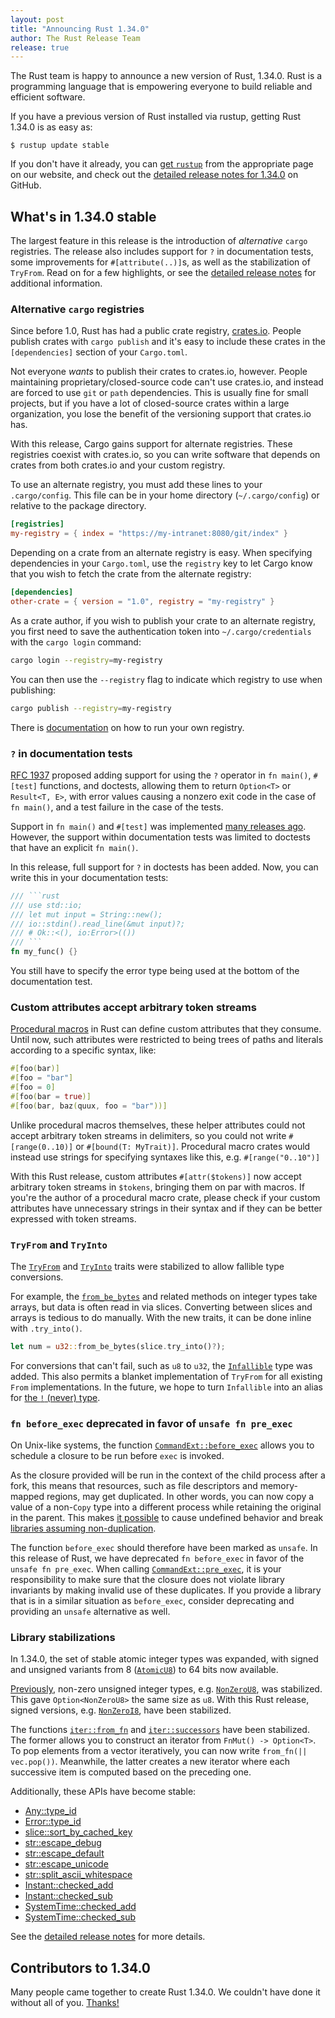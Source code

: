 ```yaml
---
layout: post
title: "Announcing Rust 1.34.0"
author: The Rust Release Team
release: true
---
```


The Rust team is happy to announce a new version of Rust, 1.34.0. Rust is a
programming language that is empowering everyone to build reliable and
efficient software.

If you have a previous version of Rust installed via rustup, getting Rust
1.34.0 is as easy as:

```console
$ rustup update stable
```

If you don't have it already, you can [get `rustup`][install] from the appropriate
page on our website, and check out the [detailed release notes for 1.34.0][notes] on GitHub.

[install]: https://www.rust-lang.org/install.html
[notes]: https://github.com/rust-lang/rust/blob/master/RELEASES.md#version-1340-2019-04-11

## What's in 1.34.0 stable

The largest feature in this release is the introduction of *alternative* `cargo` registries.
The release also includes support for `?` in documentation tests,
some improvements for `#[attribute(..)]`s, as well as the stabilization of `TryFrom`.
Read on for a few highlights, or see the [detailed release notes][notes] for additional information.

### Alternative `cargo` registries

[crates.io]: http://crates.io/
[registry-docs]: https://doc.rust-lang.org/nightly/cargo/reference/registries.html#running-a-registry

Since before 1.0, Rust has had a public crate registry, [crates.io].
People publish crates with `cargo publish` and it's easy to include these crates
in the `[dependencies]` section of your `Cargo.toml`.

Not everyone _wants_ to publish their crates to crates.io, however.
People maintaining proprietary/closed-source code can't use crates.io,
and instead are forced to use `git` or `path` dependencies.
This is usually fine for small projects, but if you have a lot of closed-source crates
within a large organization, you lose the benefit of the versioning support that crates.io has.

With this release, Cargo gains support for alternate registries.
These registries coexist with crates.io, so you can write software that depends
on crates from both crates.io and your custom registry.

To use an alternate registry, you must add these lines to your `.cargo/config`.
This file can be in your home directory (`~/.cargo/config`) or relative to the package directory.

```toml
[registries]
my-registry = { index = "https://my-intranet:8080/git/index" }
```

Depending on a crate from an alternate registry is easy.
When specifying dependencies in your `Cargo.toml`, use the `registry` key to
let Cargo know that you wish to fetch the crate from the alternate registry:

```toml
[dependencies]
other-crate = { version = "1.0", registry = "my-registry" }
```

As a crate author, if you wish to publish your crate to an alternate registry,
you first need to save the authentication token into `~/.cargo/credentials` with the `cargo login` command:

```sh
cargo login --registry=my-registry
```

You can then use the `--registry` flag to indicate which registry to use when publishing:

```sh
cargo publish --registry=my-registry
```

There is [documentation][registry-docs] on how to run your own registry.

### `?` in documentation tests

[RFC 1937]: http://rust-lang.github.io/rfcs/1937-ques-in-main.html
[many releases ago]: https://blog.rust-lang.org/2018/05/10/Rust-1.26.html#main-can-return-a-result

[RFC 1937] proposed adding support for using the `?` operator in `fn main()`,
`#[test]` functions, and doctests, allowing them to return `Option<T>` or `Result<T, E>`,
with error values causing a nonzero exit code in the case of `fn main()`,
and a test failure in the case of the tests.

Support in `fn main()` and `#[test]` was implemented [many releases ago].
However, the support within documentation tests was limited to doctests that have an explicit `fn main()`.

In this release, full support for `?` in doctests has been added.
Now, you can write this in your documentation tests:

````rust
/// ```rust
/// use std::io;
/// let mut input = String::new();
/// io::stdin().read_line(&mut input)?;
/// # Ok::<(), io:Error>(())
/// ```
fn my_func() {}
````

You still have to specify the error type being used at the bottom of the documentation test.

### Custom attributes accept arbitrary token streams

[Procedural macros]: https://blog.rust-lang.org/2018/12/21/Procedural-Macros-in-Rust-2018.html

[Procedural macros] in Rust can define custom attributes that they consume.
Until now, such attributes were restricted to being trees of paths and literals
according to a specific syntax, like:

```rust
#[foo(bar)]
#[foo = "bar"]
#[foo = 0]
#[foo(bar = true)]
#[foo(bar, baz(quux, foo = "bar"))]
```

Unlike procedural macros themselves, these helper attributes could not accept arbitrary token streams in delimiters,
so you could not write `#[range(0..10)]` or `#[bound(T: MyTrait)]`.
Procedural macro crates would instead use strings for specifying syntaxes like this, e.g. `#[range("0..10")]`

With this Rust release, custom attributes `#[attr($tokens)]` now accept
arbitrary token streams in `$tokens`, bringing them on par with macros.
If you're the author of a procedural macro crate, please check if your custom attributes
have unnecessary strings in their syntax and if they can be better expressed with token streams.

### `TryFrom` and `TryInto`

[`from_be_bytes`]: https://doc.rust-lang.org/std/primitive.u32.html#method.from_be_bytes
[never_type]: https://github.com/rust-lang/rust/issues/35121
[`TryFrom`]: https://doc.rust-lang.org/std/convert/trait.TryFrom.html
[`TryInto`]: https://doc.rust-lang.org/std/convert/trait.TryInto.html
[`Infallible`]: https://doc.rust-lang.org/std/convert/enum.Infallible.html

The [`TryFrom`] and [`TryInto`] traits were stabilized to allow fallible type conversions.

For example, the [`from_be_bytes`] and related methods on integer types take arrays,
but data is often read in via slices. Converting between slices and arrays is tedious to do manually.
With the new traits, it can be done inline with `.try_into()`.

```rust
let num = u32::from_be_bytes(slice.try_into()?);
```

For conversions that can't fail, such as `u8` to `u32`, the [`Infallible`] type was added.
This also permits a blanket implementation of `TryFrom` for all existing `From` implementations.
In the future, we hope to turn `Infallible` into an alias for [the `!` (never) type][never_type].

### `fn before_exec` deprecated in favor of `unsafe fn pre_exec`

[`CommandExt::before_exec`]: https://doc.rust-lang.org/std/os/unix/process/trait.CommandExt.html#tymethod.before_exec
[`CommandExt::pre_exec`]: https://doc.rust-lang.org/std/os/unix/process/trait.CommandExt.html#tymethod.pre_exec
[ub-possible]: https://github.com/rust-lang/rust/issues/39575#issuecomment-437658766
[non-dup]: https://github.com/rust-lang/rust/issues/39575#issuecomment-439645949

On Unix-like systems, the function [`CommandExt::before_exec`] allows you to
schedule a closure to be run before `exec` is invoked.

As the closure provided will be run in the context of the child process after a fork,
this means that resources, such as file descriptors and memory-mapped regions, may get duplicated.
In other words, you can now copy a value of a non-`Copy` type into a different process
while retaining the original in the parent. This makes [it possible][ub-possible] to cause
undefined behavior and break [libraries assuming non-duplication][non-dup].

The function `before_exec` should therefore have been marked as `unsafe`.
In this release of Rust, we have deprecated `fn before_exec` in favor of the `unsafe fn pre_exec`.
When calling [`CommandExt::pre_exec`], it is your responsibility to make sure that the closure
does not violate library invariants by making invalid use of these duplicates.
If you provide a library that is in a similar situation as `before_exec`,
consider deprecating and providing an `unsafe` alternative as well.

### Library stabilizations

[`AtomicU8`]: https://doc.rust-lang.org/std/sync/atomic/struct.AtomicU8.html
[`NonZeroU8`]: https://doc.rust-lang.org/std/num/struct.NonZeroU8.html
[`NonZeroI8`]: https://doc.rust-lang.org/std/num/struct.NonZeroI8.html
[`iter::from_fn`]: https://doc.rust-lang.org/std/iter/fn.from_fn.html
[`iter::successors`]: https://doc.rust-lang.org/std/iter/fn.successors.html
[prev-1.28]: https://github.com/rust-lang/rust/blob/master/RELEASES.md#version-1280-2018-08-02

In 1.34.0, the set of stable atomic integer types was expanded,
with signed and unsigned variants from 8 ([`AtomicU8`]) to 64 bits now available.

[Previously][prev-1.28], non-zero unsigned integer types, e.g. [`NonZeroU8`], was stabilized.
This gave `Option<NonZeroU8>` the same size as `u8`.
With this Rust release, signed versions, e.g. [`NonZeroI8`], have been stabilized.

The functions [`iter::from_fn`] and [`iter::successors`] have been stabilized.
The former allows you to construct an iterator from `FnMut() -> Option<T>`.
To pop elements from a vector iteratively, you can now write `from_fn(|| vec.pop())`.
Meanwhile, the latter creates a new iterator where each successive item
is computed based on the preceding one.

Additionally, these APIs have become stable:

- [Any::type_id](https://doc.rust-lang.org/std/any/trait.Any.html#tymethod.type_id)
- [Error::type_id](https://doc.rust-lang.org/std/error/trait.Error.html#method.type_id)
- [slice::sort_by_cached_key](https://doc.rust-lang.org/std/primitive.slice.html#method.sort_by_cached_key)
- [str::escape_debug](https://doc.rust-lang.org/std/primitive.str.html#method.escape_debug)
- [str::escape_default](https://doc.rust-lang.org/std/primitive.str.html#method.escape_default)
- [str::escape_unicode](https://doc.rust-lang.org/std/primitive.str.html#method.escape_unicode)
- [str::split_ascii_whitespace](https://doc.rust-lang.org/std/primitive.str.html#method.split_ascii_whitespace)
- [Instant::checked_add](https://doc.rust-lang.org/std/time/struct.Instant.html#method.checked_add)
- [Instant::checked_sub](https://doc.rust-lang.org/std/time/struct.Instant.html#method.checked_sub)
- [SystemTime::checked_add](https://doc.rust-lang.org/std/time/struct.SystemTime.html#method.checked_add)
- [SystemTime::checked_sub](https://doc.rust-lang.org/std/time/struct.SystemTime.html#method.checked_sub)

See the [detailed release notes][notes] for more details.

## Contributors to 1.34.0

Many people came together to create Rust 1.34.0. We couldn't have done it
without all of you. [Thanks!](https://thanks.rust-lang.org/rust/1.34.0)
